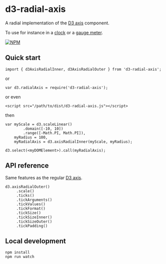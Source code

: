 # d3-radial-axis

A radial implementation of the [D3 axis](https://github.com/d3/d3-axis) component.

To use for instance in a [clock](https://bl.ocks.org/vasturiano/118e167e9bc93356221f67905c87cd6f) or a [gauge meter](https://bl.ocks.org/vasturiano/979b96ddd4f1461458bc3669528d0edc).

[![NPM](https://nodei.co/npm/d3-radial-axis.png?compact=true)](https://nodei.co/npm/d3-radial-axis/)

## Quick start

```
import { d3AxisRadialInner, d3AxisRadialOuter } from 'd3-radial-axis';
```
or
```
var d3.radialAxis = require('d3-radial-axis');
```
or even
```
<script src="/path/to/dist/d3-radial-axis.js"></script>
```
then
```
var myScale = d3.scaleLinear()
        .domain([-10, 10])
        .range([-Math.PI, Math.PI]),
    myRadius = 100,
    myRadialAxis = d3.axisRadialInner(myScale, myRadius);

d3.select(<myDOMElement>).call(myRadialAxis);
```

## API reference

Same features as the regular [D3 axis](https://github.com/d3/d3-axis#api-reference).

```
d3.axisRadialOuter()
     .scale()
     .ticks()
     .tickArguments()
     .tickValues()
     .tickFormat()
     .tickSize()
     .tickSizeInner()
     .tickSizeOuter()
     .tickPadding()
```

## Local development

```
npm install
npm run watch
```
